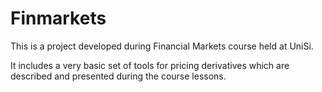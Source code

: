 # Finmarkets

This is a project developed during Financial Markets course held at UniSi.

It includes a very basic set of tools for pricing derivatives which are described and presented
during the course lessons.
